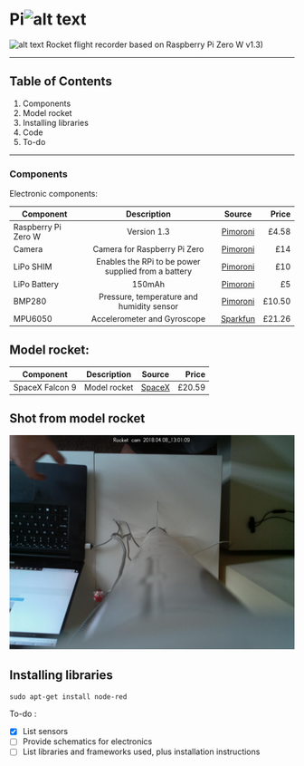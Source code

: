# Pi<img src="https://upload.wikimedia.org/wikipedia/commons/3/36/SpaceX-Logo-Xonly.svg" alt="alt text" width="50" height="60">



<img src="https://www.raspberrypi.org/app/uploads/2018/03/RPi-Logo-Reg-SCREEN.png" alt="alt text" width="25" height="31"> Rocket flight recorder based on Raspberry Pi Zero W v1.3)
 
 ---
 
 ## Table of Contents
 1. Components
 2. Model rocket
 3. Installing libraries
 4. Code
 5. To-do
 
 
 ---
 
 ### Components

 Electronic components:

| Component             |        Description       |     Source      |                          Price                            |
| -------------         |:-------------:           |:-----:          | -----:                                                    |
| Raspberry Pi Zero W   | Version 1.3              |[Pimoroni](https://shop.pimoroni.com/products/raspberry-pi-zero)|       £4.58            |
| Camera   | Camera for Raspberry Pi Zero   |[Pimoroni](https://shop.pimoroni.com/products/raspberry-pi-zero-camera-module)|       £14            |
| LiPo SHIM             | Enables the RPi to be power supplied from a battery |[Pimoroni](https://shop.pimoroni.com/products/lipo-shim)| £10 |
| LiPo Battery          | 150mAh                   |[Pimoroni](https://shop.pimoroni.com/products/lipo-battery-pack) |    £5                  |
| BMP280                | Pressure, temperature and humidity sensor|[Pimoroni](https://shop.pimoroni.com/products/adafruit-bmp280-i2c-or-spi-barometric-pressure-altitude-sensor)|    £10.50       |
| MPU6050         | Accelerometer and Gyroscope     |[Sparkfun](https://www.sparkfun.com/products/11028)  |   £21.26       |

## Model rocket:

| Component             |        Description       |     Source      |                          Price                            |
| -------------         |:-------------:           |:-----:          | -----:                                                    |
| SpaceX Falcon 9   | Model rocket              |[SpaceX](https://shop.spacex.com/accessories/f9-flying-model-rocket-kit.html)|       £20.59            |

## Shot from model rocket
<img src="/Image_from_rocket.jpg" alt="Shot from model rocket">

## Installing libraries

```
sudo apt-get install node-red
```

To-do :

- [x] List sensors
- [ ] Provide schematics for electronics
- [ ] List libraries and frameworks used, plus installation instructions

